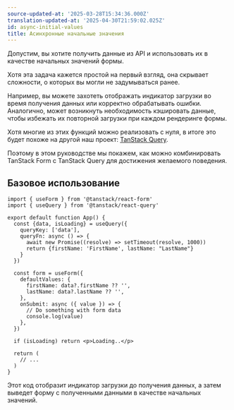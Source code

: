 ```yaml
---
source-updated-at: '2025-03-28T15:34:36.000Z'
translation-updated-at: '2025-04-30T21:59:02.025Z'
id: async-initial-values
title: Асинхронные начальные значения
---
```


Допустим, вы хотите получить данные из API и использовать их в качестве начальных значений формы.

Хотя эта задача кажется простой на первый взгляд, она скрывает сложности, о которых вы могли не задумываться ранее.

Например, вы можете захотеть отображать индикатор загрузки во время получения данных или корректно обрабатывать ошибки.  
Аналогично, может возникнуть необходимость кэшировать данные, чтобы избежать их повторной загрузки при каждом рендеринге формы.

Хотя многие из этих функций можно реализовать с нуля, в итоге это будет похоже на другой наш проект: [TanStack Query](https://tanstack.com/query).

Поэтому в этом руководстве мы покажем, как можно комбинировать TanStack Form с TanStack Query для достижения желаемого поведения.

## Базовое использование

```tsx
import { useForm } from '@tanstack/react-form'
import { useQuery } from '@tanstack/react-query'

export default function App() {
  const {data, isLoading} = useQuery({
    queryKey: ['data'],
    queryFn: async () => {
      await new Promise((resolve) => setTimeout(resolve, 1000))
      return {firstName: 'FirstName', lastName: "LastName"}
    }
  })

  const form = useForm({
    defaultValues: {
      firstName: data?.firstName ?? '',
      lastName: data?.lastName ?? '',
    },
    onSubmit: async ({ value }) => {
      // Do something with form data
      console.log(value)
    },
  })

  if (isLoading) return <p>Loading..</p>

  return (
    // ...
  )
}
```

Этот код отобразит индикатор загрузки до получения данных, а затем выведет форму с полученными данными в качестве начальных значений.
